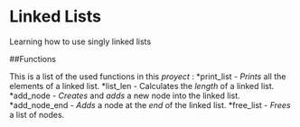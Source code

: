 # Linked Lists

Learning how to use singly linked lists

##Functions

This is a list of the used functions in this _proyect_ :
*print_list   - _Prints_ all the elements of a linked list.
*list_len     - Calculates the _length_ of a linked list.
*add_node     - _Creates_ and _adds_ a new node into the linked list.
*add_node_end - _Adds_ a node at the _end_ of the linked list.
*free_list    - _Frees_ a list of nodes.  
